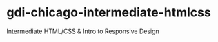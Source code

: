 gdi-chicago-intermediate-htmlcss
================================

Intermediate HTML/CSS &amp; Intro to Responsive Design
